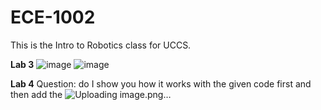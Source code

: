 # ECE-1002
This is the Intro to Robotics class for UCCS.

**Lab 3**
![image](https://github.com/LydiaEaster/ECE-1002/assets/105994906/1efb819e-76f0-4010-9ab9-312fbffc5f7a)
![image](https://github.com/LydiaEaster/ECE-1002/assets/105994906/222d0618-243e-4212-b727-4e0f3a79ffbf)


**Lab 4**
Question: do I show you how it works with the given code first and then add the 
![Uploading image.png…]()
